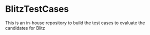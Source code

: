 # BlitzTestCases
This is an in-house repository to build the test cases to evaluate the candidates for Blitz
